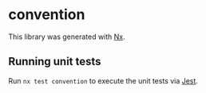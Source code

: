 # convention

This library was generated with [Nx](https://nx.dev).

## Running unit tests

Run `nx test convention` to execute the unit tests via [Jest](https://jestjs.io).
